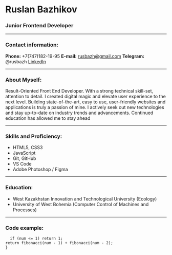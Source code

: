 # Ruslan Bazhikov
### Junior Frontend Developer 
*********
### Contact information: 
**Phone:** +7(747)182-19-95
**E-mail:** rusbazh@gmail.com
**Telegram:** @rusbazh
[LinkedIn](https://www.linkedin.com/in/ruslan-bazhikov-89a952199/)
*********
### About Myself: 
Result-Oriented Front End Developer.
With a strong technical skill-set, attention to detail. I created digital magic and elevate user experience
to the next level. Building state-of-the-art, easy to use, user-friendly websites and applications is truly
a passion of mine. I actively seek out new technologies and stay up-to-date on industry trends and
advancements. Continued education has allowed me to stay ahead
*********
### Skills and Proficiency:
* HTML5, CSS3
* JavaScript
* Git, GitHub
* VS Code
* Adobe Photoshop / Figma

*********
### Education: 
* West Kazakhstan Innovation and Technological University (Ecology)
* University of West Bohemia (Computer Control of Machines and Processes)

*********
### Code example: 
```function fibonacci(num) {
  if (num <= 1) return 1;
return fibonacci(num - 1) + fibonacci(num - 2);
}
```